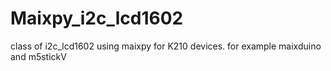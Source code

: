 # Maixpy_i2c_lcd1602
class of i2c_lcd1602 using maixpy for K210 devices. for example maixduino and m5stickV
